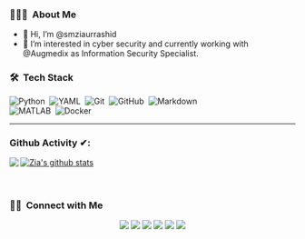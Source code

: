 ### 👨🏻‍💻 &nbsp;About Me
- 👋 Hi, I’m @smziaurrashid
- 👀 I’m interested in cyber security and currently working with @Augmedix as Information Security Specialist.

### 🛠 &nbsp;Tech Stack

![Python](https://img.shields.io/badge/-Python-05122A?style=flat&logo=python)&nbsp;
![YAML](https://img.shields.io/badge/-YAML-05122A?style=flat&logo=yaml)&nbsp;
![Git](https://img.shields.io/badge/-Git-05122A?style=flat&logo=git)&nbsp;
![GitHub](https://img.shields.io/badge/-GitHub-05122A?style=flat&logo=github)&nbsp;
![Markdown](https://img.shields.io/badge/-Markdown-05122A?style=flat&logo=markdown)\
![MATLAB](https://img.shields.io/badge/-MATLAB-05122A?style=flat&logo=matlab&logoColor=007ACC)&nbsp;
![Docker](https://img.shields.io/badge/-RStudio-05122A?style=flat&logo=docker)&nbsp;

---

### Github Activity ✔:

<a href="https://github.com/smziaurrashid">
  <img align="left" src="https://github-readme-stats.vercel.app/api/top-langs/?username=smziaurrashid&theme=tokyonight" />
  </a>

<a href="https://github.com/smziaurrashid">
 <img align="center" src="https://github-readme-stats.vercel.app/api?username=smziaurrashid&show_icons=true&theme=tokyonight&line_height=27" alt="Zia's github stats"/>
</a>

<br/>
<br/>
<br/>

### 🤝🏻 &nbsp;Connect with Me

<p align="center">
<a href="https://ziaurrashid.com"><img src="https://img.shields.io/badge/-ziaurrashid.com-BD081C?style=flat&logo=Google-Chrome&logoColor=white"/></a>
<a href="https://linkedin.com/in/ziaurrashid"><img src="https://img.shields.io/badge/-ziaurrashid-0077B5?style=flat&logo=Linkedin&logoColor=white"/></a>
<a href="mailto:smziaurrashid@gmail.com"><img src="https://img.shields.io/badge/-smziaurrashid@gmail.com-D14836?style=flat&logo=Gmail&logoColor=white"/></a>
<a href="https://facebook.com/smziaurrashid.info"><img src="https://img.shields.io/badge/-@smziaurrashid.info-1877F2?style=flat&logo=Facebook&logoColor=white"/></a>
<a href="https://www.pinterest.ca/AVS1508"><img src="https://img.shields.io/badge/-@AVS1508-BD081C?style=flat&logo=Pinterest&logoColor=white"/></a>
<a href="https://www.behance.net/AVS1508"><img src="https://img.shields.io/badge/-@smziaurashid-1769FF?style=flat&logo=Twitter&logoColor=white"/></a>
</p>
